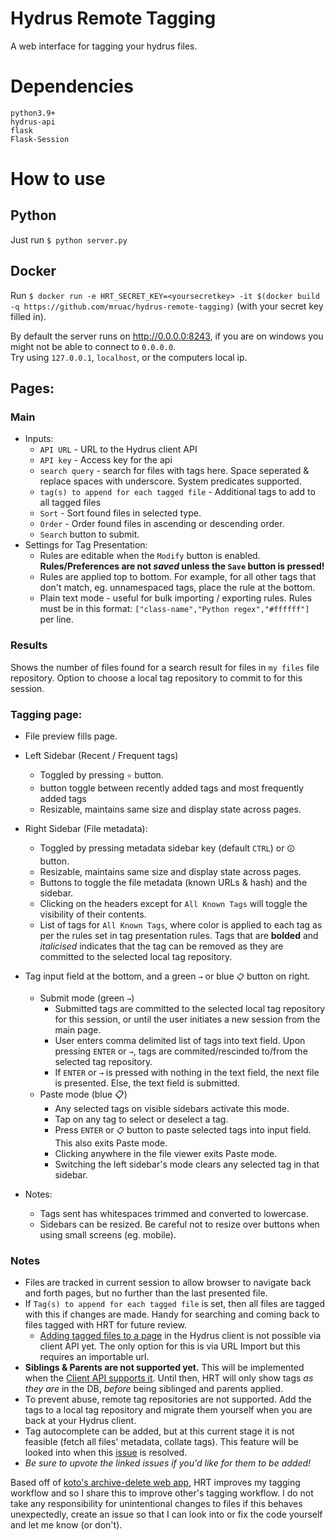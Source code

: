 # Hydrus Remote Tagging
A web interface for tagging your hydrus files.

# Dependencies  
```
python3.9+
hydrus-api  
flask
Flask-Session
```

# How to use
## Python
Just run `$ python server.py`  

## Docker
Run `$ docker run -e HRT_SECRET_KEY=<yoursecretkey> -it $(docker build -q https://github.com/mruac/hydrus-remote-tagging)` (with your secret key filled in).

By default the server runs on http://0.0.0.0:8243, if you are on windows you might not be able to connect to `0.0.0.0`.  
Try using `127.0.0.1`, `localhost`, or the computers local ip.

## Pages:
### Main
* Inputs:
  * `API URL` - URL to the Hydrus client API
  * `API key` - Access key for the api
  * `search query` - search for files with tags here. Space seperated & replace spaces with underscore. System predicates supported.
  * `tag(s) to append for each tagged file` - Additional tags to add to all tagged files
  * `Sort` - Sort found files in selected type.
  * `Order` - Order found files in ascending or descending order.
  * `Search` button to submit.
* Settings for Tag Presentation:
  * Rules are editable when the `Modify` button is enabled. **Rules/Preferences are not _saved_ unless the `Save` button is pressed!**
  * Rules are applied top to bottom. For example, for all other tags that don't match, eg. unnamespaced tags, place the rule at the bottom.
  * Plain text mode - useful for bulk importing / exporting rules. Rules must be in this format: `["class-name","Python regex","#ffffff"]` per line.
### Results
Shows the number of files found for a search result for files in `my files` file repository. Option to choose a local tag repository to commit to for this session.
### Tagging page:
* File preview fills page.
* Left Sidebar (Recent / Frequent tags)
  * Toggled by pressing `⭐` button.
  * button toggle between recently added tags and most frequently added tags
  * Resizable, maintains same size and display state across pages.

* Right Sidebar (File metadata):
  * Toggled by pressing metadata sidebar key (default `CTRL`) or `🛈` button.
  * Resizable, maintains same size and display state across pages.
  * Buttons to toggle the file metadata (known URLs & hash) and the sidebar.
  * Clicking on the headers except for `All Known Tags` will toggle the visibility of their contents.
  * List of tags for `All Known Tags`, where color is applied to each tag as per the rules set in tag presentation rules. Tags that are **bolded** and *italicised* indicates that the tag can be removed as they are committed to the selected local tag repository.
* Tag input field at the bottom, and a green `→` or blue `📋` button on right.
  * Submit mode (green `→`)
    * Submitted tags are committed to the selected local tag repository for this session, or until the user initiates a new session from the main page.
    * User enters comma delimited list of tags into text field. Upon pressing `ENTER` or `→`, tags are commited/rescinded to/from the selected tag repository.
    * If `ENTER` or `→` is pressed with nothing in the text field, the next file is presented. Else, the text field is submitted.
  * Paste mode (blue 📋)
    * Any selected tags on visible sidebars activate this mode.
    * Tap on any tag to select or deselect a tag.
    * Press `ENTER` or `📋` button to paste selected tags into input field. This also exits Paste mode.
    * Clicking anywhere in the file viewer exits Paste mode.
    * Switching the left sidebar's mode clears any selected tag in that sidebar.
* Notes:
  * Tags sent has whitespaces trimmed and converted to lowercase.
  * Sidebars can be resized. Be careful not to resize over buttons when using small screens (eg. mobile).

### Notes
* Files are tracked in current session to allow browser to navigate back and forth pages, but no further than the last presented file.
* If `Tag(s) to append for each tagged file` is set, then all files are tagged with this if changes are made. Handy for searching and coming back to files tagged with HRT for future review.
  * [Adding tagged files to a page](https://github.com/hydrusnetwork/hydrus/issues/350) in the Hydrus client is not possible via client API yet. The only option for this is via URL Import but this requires an importable url.
* **Siblings & Parents are not supported yet.** This will be implemented when the [Client API supports it](https://github.com/hydrusnetwork/hydrus/issues/921). Until then, HRT will only show tags _as they are_ in the DB, _before_  being siblinged and parents applied.
* To prevent abuse, remote tag repositories are not supported. Add the tags to a local tag repository and migrate them yourself when you are back at your Hydrus client.
* Tag autocomplete can be added, but at this current stage it is not feasible (fetch all files' metadata, collate tags). This feature will be looked into when this [issue](https://github.com/hydrusnetwork/hydrus/issues/958) is resolved.
* *Be sure to upvote the linked issues if you'd like for them to be added!*

Based off of [koto's archive-delete web app](https://gitgud.io/koto/hydrus-archive-delete), HRT improves my tagging workflow and so I share this to improve other's tagging workflow.
I do not take any responsibility for unintentional changes to files if this behaves unexpectedly, create an issue so that I can look into or fix the code yourself and let me know (or don't).
